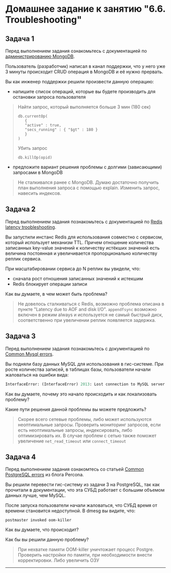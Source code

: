 # Домашнее задание к занятию "6.6. Troubleshooting"

## Задача 1

Перед выполнением задания ознакомьтесь с документацией по [администрированию MongoDB](https://docs.mongodb.com/manual/administration/).

Пользователь (разработчик) написал в канал поддержки, что у него уже 3 минуты происходит CRUD операция в MongoDB и её 
нужно прервать. 

Вы как инженер поддержки решили произвести данную операцию:
- напишите список операций, которые вы будете производить для остановки запроса пользователя
> Найти запрос, который выполняется больше 3 мин (180 сек)
> ```
> db.currentOp(
>    {
> 	 "active" : true,
> 	 "secs_running" : { "$gt" : 180 }
>    }
> )
> ```
> Убить запрос
> ```
> db.killOp(opid)
> ```

- предложите вариант решения проблемы с долгими (зависающими) запросами в MongoDB
> Не сталкивался ранее с MongoDB. Думаю достаточно получить план выполнения запроса с помощью explain. 
> Изменить запрос, навесить индексов.

## Задача 2

Перед выполнением задания познакомьтесь с документацией по [Redis latency troobleshooting](https://redis.io/topics/latency).

Вы запустили инстанс Redis для использования совместно с сервисом, который использует механизм TTL. 
Причем отношение количества записанных key-value значений к количеству истёкших значений есть величина постоянная и
увеличивается пропорционально количеству реплик сервиса. 

При масштабировании сервиса до N реплик вы увидели, что:
- сначала рост отношения записанных значений к истекшим
- Redis блокирует операции записи

Как вы думаете, в чем может быть проблема?
> Не довелось сталкиваться с Redis, возможно проблема описана в пункте "Latency due to AOF and disk I/O".
> `appendfsync` возможно включен в режим always и используется не самый быстрый диск, соответственно при увеличении 
> реплик появляется задержка.
 
## Задача 3

Перед выполнением задания познакомьтесь с документацией по [Common Mysql errors](https://dev.mysql.com/doc/refman/8.0/en/common-errors.html).

Вы подняли базу данных MySQL для использования в гис-системе. При росте количества записей, в таблицах базы,
пользователи начали жаловаться на ошибки вида:
```python
InterfaceError: (InterfaceError) 2013: Lost connection to MySQL server during query u'SELECT..... '
```

Как вы думаете, почему это начало происходить и как локализовать проблему?

Какие пути решения данной проблемы вы можете предложить?
> Скорее всего сетевые проблемы, либо может используются неоптимальные запросы. Проверить мониторинг запросов, если есть неоптимальные 
> запросы, индексировать, либо оптимизировать их. В случае проблем с сетью также поможет увеличение `net_read_timeout` или `connect_timeout`

## Задача 4

Перед выполнением задания ознакомтесь со статьей [Common PostgreSQL errors](https://www.percona.com/blog/2020/06/05/10-common-postgresql-errors/) из блога Percona.

Вы решили перевести гис-систему из задачи 3 на PostgreSQL, так как прочитали в документации, что эта СУБД работает с 
большим объемом данных лучше, чем MySQL.

После запуска пользователи начали жаловаться, что СУБД время от времени становится недоступной. В dmesg вы видите, что:

`postmaster invoked oom-killer`

Как вы думаете, что происходит?

Как бы вы решили данную проблему?

> При нехватке памяти OOM-killer уничтожает процесс Postgre. Проверить настройки по памяти, при необходимости внести корректировки. 
> Либо увеличить ОЗУ

---